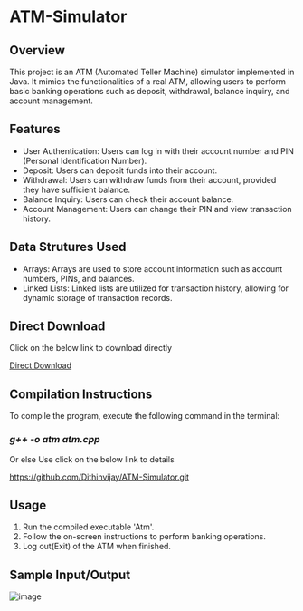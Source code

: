 # ATM-Simulator
<h2>Overview</h2>
<p>This project is an ATM (Automated Teller Machine) simulator implemented in Java. It mimics the functionalities of a real ATM, allowing users to perform basic banking operations such as deposit, withdrawal, balance inquiry, and account management.</p>
<h2>Features</h2>
<ul>
<li>
User Authentication: Users can log in with their account number and PIN (Personal Identification Number).
</li>
<li>
Deposit: Users can deposit funds into their account.
</li>
<li>
Withdrawal: Users can withdraw funds from their account, provided they have sufficient balance.
</li>
<li>
Balance Inquiry: Users can check their account balance.
</li>
<li>
Account Management: Users can change their PIN and view transaction history.
</li>
</ul>
<h2>Data Strutures Used</h2>
<ul>
<li>
Arrays: Arrays are used to store account information such as account numbers, PINs, and balances.
</li>
<li>
Linked Lists: Linked lists are utilized for transaction history, allowing for dynamic storage of transaction records.
</li>
</ul>
<h2>Direct Download</h2>
<p>Click on the below link to download directly</p>
<a href="https://github.com/Dithinvijay/ATM-Simulator/archive/refs/heads/main.zip">Direct Download</a>
<h2>Compilation Instructions</h2>
<p>To compile the program, execute the following command in the terminal:</p>
<h3><b><i>g++ -o atm atm.cpp</i></b></h3>
<p>Or else Use click on the below link to details</p>
<a href="https://github.com/Dithinvijay/ATM-Simulator.git">https://github.com/Dithinvijay/ATM-Simulator.git</a>
<h2>Usage</h2>
<ol>
<li>
Run the compiled executable 'Atm'.
</li>
<li>
Follow the on-screen instructions to perform banking operations.
</li>
<li>
Log out(Exit) of the ATM when finished.
</li>
</ol>
<h2>Sample Input/Output</h2>

![image](https://github.com/Dithinvijay/ATM-Simulator/assets/123413489/0b696a47-9440-49be-87de-8cb960c79afa)
